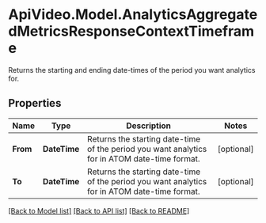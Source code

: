 # ApiVideo.Model.AnalyticsAggregatedMetricsResponseContextTimeframe
Returns the starting and ending date-times of the period you want analytics for.

## Properties

Name | Type | Description | Notes
------------ | ------------- | ------------- | -------------
**From** | **DateTime** | Returns the starting date-time of the period you want analytics for in ATOM date-time format. | [optional] 
**To** | **DateTime** | Returns the starting date-time of the period you want analytics for in ATOM date-time format. | [optional] 

[[Back to Model list]](../README.md#documentation-for-models) [[Back to API list]](../README.md#documentation-for-api-endpoints) [[Back to README]](../README.md)

